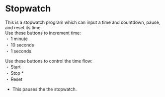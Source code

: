 # Stopwatch
This is a stopwatch program which can input a time and countdown, pause, and reset its time.  
Use these buttons to increment time:  
・ 1 minute  
・ 10 seconds  
・ 1 seconds  

Use these buttons to control the time flow:  
・ Start  
・ Stop *  
・ Reset  
  
* This pauses the the stopwatch.  
